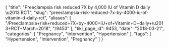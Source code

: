 {
    "title": "Preeclampsia risk reduced 7X by 4,000 IU of Vitamin D daily \u2013 RCT",
    "slug": "preeclampsia-risk-reduced-7x-by-4000-iu-of-vitamin-d-daily-rct",
    "aliases": [
        "/Preeclampsia+risk+reduced+7X+by+4000+IU+of+Vitamin+D+daily+\u2013+RCT+March+2018",
        "/9453"
    ],
    "tiki_page_id": 9453,
    "date": "2018-03-21",
    "categories": [
        "Pregnancy",
        "Intervention",
        "Hypertension"
    ],
    "tags": [
        "Hypertension",
        "Intervention",
        "Pregnancy"
    ]
}